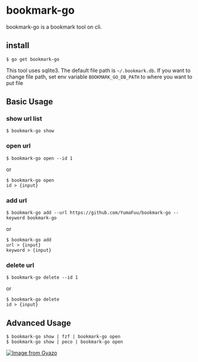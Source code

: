 # bookmark-go
bookmark-go is a bookmark tool on cli.

## install
```
$ go get bookmark-go
```

This tool uses sqlite3. The default file path is `~/.bookmark.db`.
If you want to change file path, set env variable `BOOKMARK_GO_DB_PATH` to where you want to put file

## Basic Usage
### show url list
```
$ bookmark-go show
```

### open url
```
$ bookmark-go open --id 1
```
or
```
$ bookmark-go open
id > {input}
```

### add url
```
$ bookmark-go add --url https://github.com/YumaFuu/bookmark-go --keyword bookmark-go
```
or
```
$ bookmark-go add
url > {input}
keyword > {input}
```

### delete url
```
$ bookmark-go delete --id 1
```
or
```
$ bookmark-go delete
id > {input}
```

## Advanced Usage
```
$ bookmark-go show | fzf | bookmark-go open
$ bookmark-go show | peco | bookmark-go open
```
[![Image from Gyazo](https://i.gyazo.com/4fe94e15c423e6ffa6ec50f9ffa36b2b.gif)](https://gyazo.com/4fe94e15c423e6ffa6ec50f9ffa36b2b)
